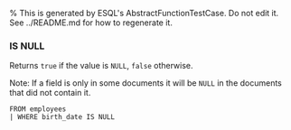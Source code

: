 % This is generated by ESQL's AbstractFunctionTestCase. Do not edit it. See ../README.md for how to regenerate it.

### IS NULL
Returns `true` if the value is `NULL`, `false` otherwise.

Note: If a field is only in some documents it will be `NULL` in the documents that did not contain it.
```esql
FROM employees
| WHERE birth_date IS NULL
```
